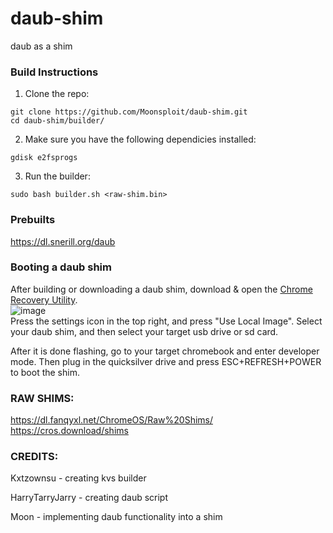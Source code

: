 # daub-shim
daub as a shim
### Build Instructions
1) Clone the repo: <br />
```
git clone https://github.com/Moonsploit/daub-shim.git
cd daub-shim/builder/
```

2) Make sure you have the following dependicies installed: <br />
```
gdisk e2fsprogs
```

3) Run the builder: <br />
```
sudo bash builder.sh <raw-shim.bin>
```

### Prebuilts
https://dl.snerill.org/daub

### Booting a daub shim
After building or downloading a daub shim, download & open the [Chrome Recovery Utility](https://chromewebstore.google.com/detail/chromebook-recovery-utili/pocpnlppkickgojjlmhdmidojbmbodfm?pli=1). <br />
![image](https://kxtz.dev/reco-util.png)
<br />
Press the settings icon in the top right, and press "Use Local Image". Select your daub shim, and then select your target usb drive or sd card.

After it is done flashing, go to your target chromebook and enter developer mode. Then plug in the quicksilver drive and press ESC+REFRESH+POWER to boot the shim.

### RAW SHIMS:
https://dl.fanqyxl.net/ChromeOS/Raw%20Shims/
https://cros.download/shims

### CREDITS:
Kxtzownsu - creating kvs builder

HarryTarryJarry - creating daub script

Moon - implementing daub functionality into a shim
